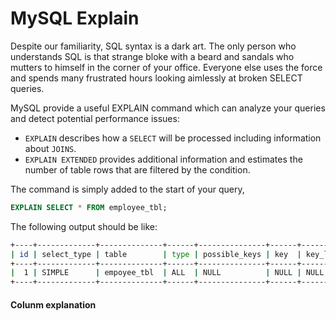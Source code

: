 MySQL Explain
=================

Despite our familiarity, SQL syntax is a dark art. The only person who understands SQL is that strange bloke with a beard and sandals who mutters to himself in the corner of your office. Everyone else uses the force and spends many frustrated hours looking aimlessly at broken SELECT queries.

MySQL provide a useful EXPLAIN command which can analyze your queries and detect potential performance issues:

- `EXPLAIN` describes how a `SELECT` will be processed including information about `JOINS`.
- `EXPLAIN EXTENDED` provides additional information and estimates the number of table rows that are filtered by the condition.

The command is simply added to the start of your query,

```sql
EXPLAIN SELECT * FROM employee_tbl;
```

The following output should be like: 

```bash 
+----+-------------+--------------+------+---------------+------+---------+------+------+-------+
| id | select_type | table        | type | possible_keys | key  | key_len | ref  | rows | Extra |
+----+-------------+--------------+------+---------------+------+---------+------+------+-------+
|  1 | SIMPLE      | empoyee_tbl  | ALL  | NULL          | NULL | NULL    | NULL |    4 |       |
+----+-------------+--------------+------+---------------+------+---------+------+------+-------+
```

#### Colunm explanation
